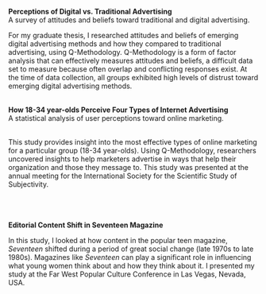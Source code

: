 <b>Perceptions of Digital vs. Traditional Advertising</b>
<br>A survey of attitudes and beliefs toward traditional and digital advertising.</br>
<p>For my graduate thesis, I researched attitudes and beliefs of emerging digital advertising methods and how they compared to traditional advertising, using Q-Methodology. Q-Methodology is a form of factor analysis that can effectively measures attitudes and beliefs, a difficult data set to measure because often overlap and conflicting responses exist. At the time of data collection, all groups exhibited high levels of distrust toward emerging digital advertising methods.</p>

<br>
<b>How 18-34 year-olds Perceive Four Types of Internet Advertising</b>
<br>A statistical analysis of user perceptions toward online marketing.</br>
<br><p>This study provides insight into the most effective types of online marketing for a particular group (18-34 year-olds). Using Q-Methodology, researchers uncovered insights to help marketers advertise in ways that help their organization and those they message to. This study was presented at the annual meeting for the International Society for the Scientific Study of Subjectivity.</p></br>
</br>

<br>
<b>Editorial Content Shift in Seventeen Magazine</b>
<brA content Analysis on Editorial Changes at Long-running Magazine</br>
<br><p>In this study, I looked at how content in the popular teen magazine, <i>Seventeen</i> shifted during a period of great social change (late 1970s to late 1980s). Magazines like <i>Seventeen</i> can play a significant role in influencing what young women think about and how they think about it. I presented my study at the Far West Popular Culture Conference in Las Vegas, Nevada, USA.</p></br>
</br>

